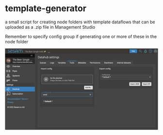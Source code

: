 # template-generator
a small script for creating node folders with template dataflows that can be uploaded as a .zip file in Management Studio

Remember to specify config group if generating one or more of these in the node folder

![alt text](config_group.png)
